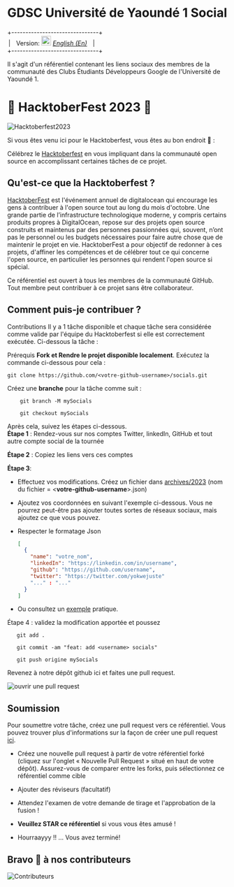 # **GDSC Université de Yaoundé 1 Social**

+-------------------------------+<br>
&ThinSpace;| &ThickSpace; Version: <kbd>[<img title="English" alt="Française" src="https://github.com/madebybowtie/FlagKit/raw/master/Assets/PNG/US@2x.png?raw=true" width="22">](./README.md)</kbd> [*English (En)*](./README.md) &ThickSpace; |<br>
+-------------------------------+

Il s'agit d'un référentiel contenant les liens sociaux des membres de la communauté des Clubs Étudiants Développeurs Google de l'Université de Yaoundé 1.

# 🎃 HacktoberFest 2023 🎃

![Hacktoberfest2023](https://external-preview.redd.it/hacktoberfest-2023-coming-soon-celebrating-ten-years-of-v0-7iAxY9XdcB1RlomtBWqvtgsafP-TAHZ3h0Goveo_Zjc.jpg?auto=webp&s=a7255699d6e0a0a1a7d2cdc5f10f35cf836861e5)

Si vous êtes venu ici pour le Hacktoberfest, vous êtes au bon endroit 🦇️ :

Célébrez le [Hacktoberfest](https://hacktoberfest.com/) en vous impliquant dans la communauté open source en accomplissant certaines tâches de ce projet.
## Qu'est-ce que la Hacktoberfest ?

[HacktoberFest](https://hacktoberfest.com/) est l'événement annuel de digitalocean qui encourage les gens à contribuer à l'open source tout au long du mois d'octobre. Une grande partie de l’infrastructure technologique moderne, y compris certains produits propres à DigitalOcean, repose sur des projets open source construits et maintenus par des personnes passionnées qui, souvent, n’ont pas le personnel ou les budgets nécessaires pour faire autre chose que de maintenir le projet en vie. HacktoberFest a pour objectif de redonner à ces projets, d'affiner les compétences et de célébrer tout ce qui concerne l'open source, en particulier les personnes qui rendent l'open source si spécial.

Ce référentiel est ouvert à tous les membres de la communauté GitHub. Tout membre peut contribuer à ce projet sans être collaborateur.

## Comment puis-je contribuer ?

Contributions
Il y a 1 tâche disponible et chaque tâche sera considérée comme valide par l'équipe du Hacktoberfest si elle est correctement exécutée. Ci-dessous la tâche :

Prérequis **Fork et Rendre le projet disponible localement**. Exécutez la commande ci-dessous pour cela :

    git clone https://github.com/<votre-github-username>/socials.git

Créez une **branche** pour la tâche comme suit :

```
    git branch -M mySocials

    git checkout mySocials
```

Après cela, suivez les étapes ci-dessous. <br>
**Étape 1** : Rendez-vous sur nos comptes Twitter, linkedIn, GitHub et tout autre compte social de la tournée <br>

**Étape 2** : Copiez les liens vers ces comptes <br>

**Étape 3**:
- Effectuez vos modifications. Créez un fichier dans [archives/2023](./archives/2023/) (nom du fichier = \<**votre-github-username**\>.json)
- Ajoutez vos coordonnées en suivant l'exemple ci-dessous. Vous ne pourrez peut-être pas ajouter toutes sortes de réseaux sociaux, mais ajoutez ce que vous pouvez.

- Respecter le formatage Json
  ```json
  [
    {
      "name": "votre_nom",
      "linkedIn": "https://linkedin.com/in/username",
      "github": "https://github.com/username",
      "twitter": "https://twitter.com/yokwejuste"
      "..." : "..."
    }
  ]
  ```
- Ou consultez un [exemple](./archives/2023/joelfah.json) pratique.

Étape 4 : validez la modification apportée et poussez

```
   git add .
   
   git commit -am "feat: add <username> socials"

   git push origine mySocials
```

Revenez à notre dépôt github ici et faites une pull request.

![ouvrir une pull request](https://i0.wp.com/user-images.githubusercontent.com/3477155/52671177-5d0e0100-2ee8-11e9-8645-bdd923b7d93b.gif?resize=1024%2C512&ssl=1)

## Soumission

Pour soumettre votre tâche, créez une pull request vers ce référentiel. Vous pouvez trouver plus d'informations sur la façon de créer une pull request [ici](https://docs.github.com/en/github/collaborating-with-issues-and-pull-requests/creating-a-pull-request).

- Créez une nouvelle pull request à partir de votre référentiel forké (cliquez sur l'onglet « Nouvelle Pull Request » situé en haut de votre dépôt). Assurez-vous de comparer entre les forks, puis sélectionnez ce référentiel comme cible

- Ajouter des réviseurs (facultatif)

- Attendez l'examen de votre demande de tirage et l'approbation de la fusion !

- **Veuillez STAR ce référentiel** si vous vous êtes amusé !

- Hourraayyy !! ... Vous avez terminé!

## Bravo 🍻 à nos contributeurs

![Contributeurs](./CONTRIBUTORS.svg)